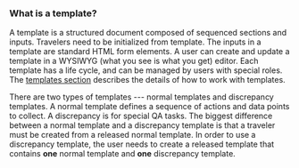### What is a template?

A template is a structured document composed of sequenced sections and inputs.
Travelers need to be initialized from template. The inputs in a template are
standard HTML form elements. A user can create and update a template in a
WYSIWYG (what you see is what you get) editor. Each template has a life cycle,
and can be managed by users with special roles. The [templates section](#forms)
describes the details of how to work with templates.

There are two types of templates --- normal templates and discrepancy templates.
A normal template defines a sequence of actions and data points to collect. A
discrepancy is for special QA tasks. The biggest difference between a normal
template and a discrepancy template is that a traveler must be created from a
released normal template. In order to use a discrepancy template, the user needs
to create a released template that contains **one** normal template and **one**
discrepancy template.
